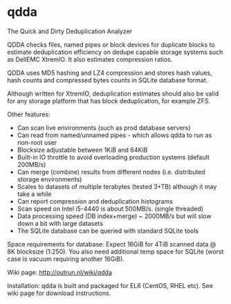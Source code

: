 # qdda
The Quick and Dirty Deduplication Analyzer

QDDA checks files, named pipes or block devices for duplicate blocks to estimate 
deduplication efficiency on dedupe capable storage systems such as DellEMC XtremIO. 
It also estimates compression ratios.

QDDA uses MD5 hashing and LZ4 compression and stores hash values, hash counts and
compressed bytes counts in SQLite database format.

Although written for XtremIO, deduplication estimates should also be valid for any
storage platform that has block deduplication, for example ZFS.

Other features:

- Can scan live environments (such as prod database servers)
- Can read from named/unnamed pipes - which allows qdda to run as non-root user
- Blocksize adjustable between 1KiB and 64KiB
- Built-in IO throttle to avoid overloading production systems (default 200MB/s)
- Can merge (combine) results from different nodes (i.e. distributed storage environments)
- Scales to datasets of multiple terabytes (tested 3+TB) although it may take a while
- Can report compression and deduplication histograms
- Scan speed on Intel i5-4440 is about 500MB/s. (single threaded)
- Data processing speed (DB index+merge) ~ 2000MB/s but will slow down a bit with large datasets
- The SQLite database can be queried with standard SQLite tools

Space requirements for database: Expect 16GiB for 4TiB scanned data @ 8K blocksize (1:250). 
You also need additional temp space for SQLite (worst case is vacuum requiring another 16GiB).

Wiki page: http://outrun.nl/wiki/qdda

Installation: qdda is built and packaged for EL6 (CentOS, RHEL etc). See wiki page for download
instructions.
